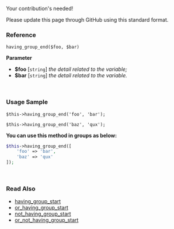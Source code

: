Your contribution's needed!

Please update this page through GitHub using this standard format.

### Reference
`having_group_end($foo, $bar)`

**Parameter**
* **$foo** [`string`] *the detail related to the variable;*
* **$bar** [`string`] *the detail related to the variable.*

&nbsp;

### Usage Sample
`$this->having_group_end('foo', 'bar');`

`$this->having_group_end('baz', 'qux');`

**You can use this method in groups as below:**
```php
$this->having_group_end([
    'foo' => 'bar',
    'baz' => 'qux'
]);
```

&nbsp;

### Read Also
* [having_group_start](./having_group_start)
* [or_having_group_start](./or_having_group_start)
* [not_having_group_start](./not_having_group_start)
* [or_not_having_group_start](./or_not_having_group_start)

